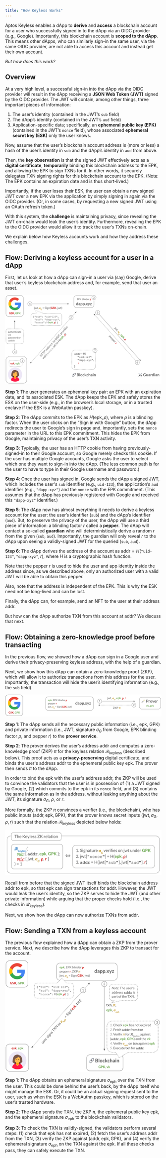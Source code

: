 ```yaml
---
title: "How Keyless Works"
---
```


Aptos Keyless enables a dApp to **derive** and **access** a blockchain account for a user who successfully signed in to the dApp via an OIDC provider (e.g., Google). Importantly, this blockchain account is **scoped to the dApp**. This means other dApps, who can similarly sign-in the same user, via the same OIDC provider, are not able to access this account and instead get their own account.

_But how does this work?_

## Overview

At a very high level, a successful sign-in into the dApp via the OIDC provider will result in the dApp receiving a **JSON Web Token (JWT)** signed by the OIDC provider. The JWT will contain, among other things, three important pieces of information:

1. The user’s identity (contained in the JWT’s `sub` field)
2. The dApp’s identity (contained in the JWT’s `aud` field)
3. Application-specific data; specifically, an **ephemeral public key (EPK)** (contained in the JWT’s `nonce` field), whose associated **ephemeral secret key (ESK)** only the user knows.

Now, assume that the user’s blockchain account address is (more or less) a hash of the user’s identity in `sub` and the dApp’s identity in `aud` from above.

Then, the **key observation** is that the signed JWT effectively acts as a **digital certificate**, **temporarily** binding this blockchain address to the EPK, and allowing the EPK to sign TXNs for it. In other words, it securely delegates TXN signing rights for this blockchain account to the EPK. (Note: The EPK contains an expiration date and is thus short-lived.)

Importantly, if the user loses their ESK, the user can obtain a new signed JWT over a new EPK via the application by simply signing in again via the OIDC provider. (Or, in some cases, by requesting a new signed JWT using an OAuth refresh token.)

With this system, the **challenge** is maintaining privacy, since revealing the JWT on-chain would leak the user’s identity. Furthermore, revealing the EPK to the OIDC provider would allow it to track the user’s TXNs on-chain.

We explain below how Keyless accounts work and how they address these challenges.

## Flow: Deriving a keyless account for a user in a dApp

First, let us look at how a dApp can sign-in a user via (say) Google, derive that user’s keyless blockchain address and, for example, send that user an asset.

![Keyless account diagram](../../static/aptos-keyless/keyless-account.png "Keyless account diagram")

**Step 1**: The user generates an ephemeral key pair: an EPK with an expiration date, and its associated ESK. The dApp keeps the EPK and safely stores the ESK on the user-side (e.g., in the browser’s local storage, or in a trusted enclave if the ESK is a WebAuthn passkey).

**Step 2**: The dApp commits to the EPK as $H(\mathsf{epk}, \rho)$, where $\rho$ is a blinding factor. When the user clicks on the “Sign in with Google” button, the dApp redirects the user to Google’s sign in page and, importantly, sets the `nonce` parameter in the URL to this EPK commitment. This hides the EPK from Google, maintaining privacy of the user’s TXN activity.

**Step 3**: Typically, the user has an HTTP cookie from having previously-signed-in to their Google account, so Google merely checks this cookie. If the user has multiple Google accounts, Google asks the user to select which one they want to sign-in into the dApp. (The less common path is for the user to have to type in their Google username and password.)

**Step 4**: Once the user has signed in, Google sends the dApp a signed JWT, which includes the user's `sub` identifier (e.g., `uid-123`), the application’s `aud` identifier (e.g., `"dapp-xyz"`) and the `nonce` with the EPK commitment. (This assumes that the dApp has previously registered with Google and received this `"dapp-xyz"` identifier.)

**Step 5**: The dApp now has almost everything it needs to derive a keyless account for the user: the user’s identifier (`sub`) and the dApp’s identifier (`aud`). But, to preserve the privacy of the user, the dApp will use a third piece of information: a blinding factor $r$ called a **pepper**. The dApp will contact a so-called **guardian** who will deterministically derive a random $r$ from the given (`sub`, `aud`). Importantly, the guardian will only reveal $r$ to the dApp upon seeing a validly-signed JWT for the queried (`sub`, `aud`).

**Step 6**: The dApp derives the address of the account as $\mathsf{addr} = H(\texttt{"uid-123"}, \texttt{"dapp-xyz"}, r)$, where $H$ is a cryptographic hash function.

Note that the pepper $r$ is used to hide the user and app identity inside the address since, as we described above, only an authorized user with a valid JWT will be able to obtain this pepper.

Also, note that the address is independent of the EPK. This is why the ESK need not be long-lived and can be lost.

Finally, the dApp can, for example, send an NFT to the user at their address $\mathsf{addr}$.

But how can the dApp authorize TXN from this account at $\mathsf{addr}$? We discuss that next.

## Flow: Obtaining a zero-knowledge proof before transacting

In the previous flow, we showed how a dApp can sign in a Google user and derive their privacy-preserving keyless address, with the help of a guardian.

Next, we show how this dApp can obtain a zero-knowledge proof (ZKP), which will allow it to authorize transactions from this address for the user. Importantly, the transaction will hide the user’s identifying information (e.g., the `sub` field).

![Keyless proof diagram](../../static/aptos-keyless/keyless-proof.png "Keyless proof diagram")

**Step 1**: The dApp sends all the necessary public information (i.e., $\mathsf{epk}$, $\mathsf{GPK}$) and private information (i.e., JWT, signature $\sigma_G$ from Google, EPK blinding factor $\rho$, and pepper $r$) to the **prover service**.

**Step 2**: The prover derives the user’s address $\mathsf{addr}$ and computes a zero-knowledge proof (ZKP) $\pi$ for the keyless relation $\mathcal{R}_\mathsf{keyless}$ (described below). This proof acts as a **privacy-preserving** digital certificate, and binds the user's address $\mathsf{addr}$ to the ephemeral public key $\mathsf{epk}$. The prover then sends $\pi$ to the dApp.

In order to bind the $\mathsf{epk}$ with the user's address $\mathsf{addr}$, the ZKP will be used to convince the validators that the user is in possession of (1) a JWT signed by Google, (2) which commits to the $\mathsf{epk}$ in its `nonce` field, and (3) contains the same information as in the address, without leaking anything about the JWT, its signature $\sigma_G$, $\rho$, or $r$.

More formally, the ZKP $\pi$ convinces a verifier (i.e., the blockchain), who has public inputs $(\mathsf{addr}, \mathsf{epk}, \mathsf{GPK})$, that the prover knows secret inputs $(\mathsf{jwt}, \sigma_G, \rho, r)$ such that the relation $\mathcal{R}_\mathsf{keyless}$ depicted below holds:

![Keyless relation diagram](../../static/aptos-keyless/keyless_relation.png "Keyless relation diagram")

Recall from before that the signed JWT itself binds the blockchain address $\mathsf{addr}$ to $\mathsf{epk}$, so that $\mathsf{epk}$ can sign transactions for $\mathsf{addr}$. However, the JWT would leak the user’s identity, so the ZKP serves to hide the JWT (and other private information) while arguing that the proper checks hold (i.e., the checks in $\mathcal{R}_\mathsf{keyless}$).

Next, we show how the dApp can now authorize TXNs from $\mathsf{addr}$.

## Flow: Sending a TXN from a keyless account

The previous flow explained how a dApp can obtain a ZKP from the prover service. Next, we describe how the dApp leverages this ZKP to transact for the account.

![Keyless signing diagram](../../static/aptos-keyless/keyless-signing.png "Keyless signing diagram")

**Step 1**: The dApp obtains an ephemeral signature $\sigma_\mathsf{eph}$ over the TXN from the user. This could be done behind the user’s back, by the dApp itself who might manage the ESK. Or, it could be an actual signing request sent to the user, such as when the ESK is a WebAuthn passkey, which is stored on the user’s trusted hardware.

**Step 2**: The dApp sends the TXN, the ZKP $\pi$, the ephemeral public key $\mathsf{epk}$, and the ephemeral signature $\sigma_\mathsf{eph}$  to the blockchain validators.

**Step 3**: To check the TXN is validly-signed, the validators perform several steps: (1) check that $\mathsf{epk}$ has not expired, (2) fetch the user’s address $\mathsf{addr}$ from the TXN, (3) verify the ZKP against $(\mathsf{addr}, \mathsf{epk}, \mathsf{GPK})$, and (4) verify the ephemeral signature $\sigma_\mathsf{eph}$ on the TXN against the $\mathsf{epk}$. If all these checks pass, they can safely execute the TXN.
